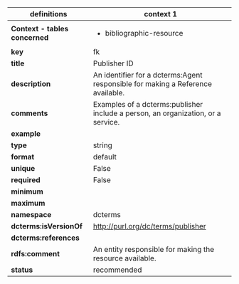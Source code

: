 

| definitions | context 1 |
|-|-|
| **Context - tables concerned** | <ul><li>bibliographic-resource</li></ul> |
| **key** | fk |
| **title** | Publisher ID |
| **description** | An identifier for a dcterms:Agent responsible for making a Reference available. |
| **comments** | Examples of a dcterms:publisher include a person, an organization, or a service.  |
| **example** |  |
| **type** | string |
| **format** | default |
| **unique** | False |
| **required** | False |
| **minimum** |  |
| **maximum** |  |
| **namespace** | dcterms |
| **dcterms:isVersionOf** | http://purl.org/dc/terms/publisher |
| **dcterms:references** |  |
| **rdfs:comment** | An entity responsible for making the resource available. |
| **status** | recommended |
